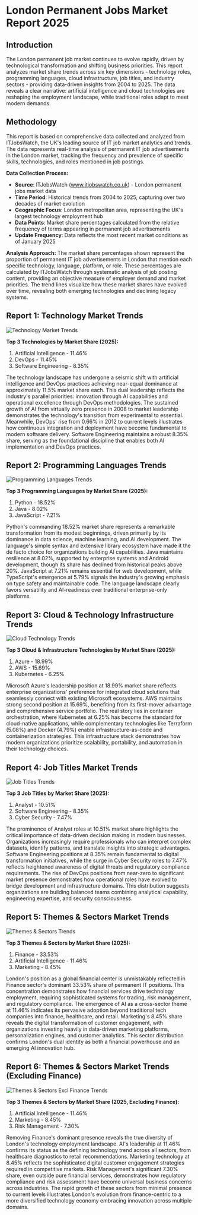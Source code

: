# London Permanent Jobs Market Report 2025

## Introduction

The London permanent job market continues to evolve rapidly, driven by technological transformation and shifting business priorities. This report analyzes market share trends across six key dimensions - technology roles, programming languages, cloud infrastructure, job titles, and industry sectors - providing data-driven insights from 2004 to 2025. The data reveals a clear narrative: artificial intelligence and cloud technologies are reshaping the employment landscape, while traditional roles adapt to meet modern demands.

## Methodology

This report is based on comprehensive data collected and analyzed from ITJobsWatch, the UK's leading source of IT job market analytics and trends. The data represents real-time analysis of permanent IT job advertisements in the London market, tracking the frequency and prevalence of specific skills, technologies, and roles mentioned in job postings.

**Data Collection Process:**
- **Source**: ITJobsWatch (www.itjobswatch.co.uk) - London permanent jobs market data
- **Time Period**: Historical trends from 2004 to 2025, capturing over two decades of market evolution
- **Geographic Focus**: London metropolitan area, representing the UK's largest technology employment hub
- **Data Points**: Market share percentages calculated from the relative frequency of terms appearing in permanent job advertisements
- **Update Frequency**: Data reflects the most recent market conditions as of January 2025

**Analysis Approach:**
The market share percentages shown represent the proportion of permanent IT job advertisements in London that mention each specific technology, language, platform, or role. These percentages are calculated by ITJobsWatch through systematic analysis of job posting content, providing an objective measure of employer demand and market priorities. The trend lines visualize how these market shares have evolved over time, revealing both emerging technologies and declining legacy systems.

## Report 1: Technology Market Trends

![Technology Market Trends](technology_market_trends.png)

**Top 3 Technologies by Market Share (2025):**
1. Artificial Intelligence - 11.46%
2. DevOps - 11.45%
3. Software Engineering - 8.35%

The technology landscape has undergone a seismic shift with artificial intelligence and DevOps practices achieving near-equal dominance at approximately 11.5% market share each. This dual leadership reflects the industry's parallel priorities: innovation through AI capabilities and operational excellence through DevOps methodologies. The sustained growth of AI from virtually zero presence in 2008 to market leadership demonstrates the technology's transition from experimental to essential. Meanwhile, DevOps' rise from 0.66% in 2012 to current levels illustrates how continuous integration and deployment have become fundamental to modern software delivery. Software Engineering maintains a robust 8.35% share, serving as the foundational discipline that enables both AI implementation and DevOps practices.

## Report 2: Programming Languages Trends

![Programming Languages Trends](programming_languages_trends.png)

**Top 3 Programming Languages by Market Share (2025):**
1. Python - 18.52%
2. Java - 8.02%
3. JavaScript - 7.21%

Python's commanding 18.52% market share represents a remarkable transformation from its modest beginnings, driven primarily by its dominance in data science, machine learning, and AI development. The language's simple syntax and extensive library ecosystem have made it the de facto choice for organizations building AI capabilities. Java maintains resilience at 8.02%, supported by enterprise systems and Android development, though its share has declined from historical peaks above 20%. JavaScript at 7.21% remains essential for web development, while TypeScript's emergence at 5.79% signals the industry's growing emphasis on type safety and maintainable code. The language landscape clearly favors versatility and AI-readiness over traditional enterprise-only platforms.

## Report 3: Cloud & Technology Infrastructure Trends

![Cloud Technology Trends](cloud_technology_trends.png)

**Top 3 Cloud & Infrastructure Technologies by Market Share (2025):**
1. Azure - 18.99%
2. AWS - 15.69%
3. Kubernetes - 6.25%

Microsoft Azure's leadership position at 18.99% market share reflects enterprise organizations' preference for integrated cloud solutions that seamlessly connect with existing Microsoft ecosystems. AWS maintains strong second position at 15.69%, benefiting from its first-mover advantage and comprehensive service portfolio. The real story lies in container orchestration, where Kubernetes at 6.25% has become the standard for cloud-native applications, while complementary technologies like Terraform (5.08%) and Docker (4.79%) enable infrastructure-as-code and containerization strategies. This infrastructure stack demonstrates how modern organizations prioritize scalability, portability, and automation in their technology choices.

## Report 4: Job Titles Market Trends

![Job Titles Trends](job_titles_trends.png)

**Top 3 Job Titles by Market Share (2025):**
1. Analyst - 10.51%
2. Software Engineering - 8.35%
3. Cyber Security - 7.47%

The prominence of Analyst roles at 10.51% market share highlights the critical importance of data-driven decision making in modern businesses. Organizations increasingly require professionals who can interpret complex datasets, identify patterns, and translate insights into strategic advantages. Software Engineering positions at 8.35% remain fundamental to digital transformation initiatives, while the surge in Cyber Security roles to 7.47% reflects heightened awareness of digital threats and regulatory compliance requirements. The rise of DevOps positions from near-zero to significant market presence demonstrates how operational roles have evolved to bridge development and infrastructure domains. This distribution suggests organizations are building balanced teams combining analytical capability, engineering expertise, and security consciousness.

## Report 5: Themes & Sectors Market Trends

![Themes & Sectors Trends](themes_sectors_trends.png)

**Top 3 Themes & Sectors by Market Share (2025):**
1. Finance - 33.53%
2. Artificial Intelligence - 11.46%
3. Marketing - 8.45%

London's position as a global financial center is unmistakably reflected in Finance sector's dominant 33.53% share of permanent IT positions. This concentration demonstrates how financial services drive technology employment, requiring sophisticated systems for trading, risk management, and regulatory compliance. The emergence of AI as a cross-sector theme at 11.46% indicates its pervasive adoption beyond traditional tech companies into finance, healthcare, and retail. Marketing's 8.45% share reveals the digital transformation of customer engagement, with organizations investing heavily in data-driven marketing platforms, personalization engines, and customer analytics. This sector distribution confirms London's dual identity as both a financial powerhouse and an emerging AI innovation hub.

## Report 6: Themes & Sectors Market Trends (Excluding Finance)

![Themes & Sectors Excl Finance Trends](themes_sectors_excl_finance_trends.png)

**Top 3 Themes & Sectors by Market Share (2025, Excluding Finance):**
1. Artificial Intelligence - 11.46%
2. Marketing - 8.45%
3. Risk Management - 7.30%

Removing Finance's dominant presence reveals the true diversity of London's technology employment landscape. AI's leadership at 11.46% confirms its status as the defining technology trend across all sectors, from healthcare diagnostics to retail recommendations. Marketing technology at 8.45% reflects the sophisticated digital customer engagement strategies required in competitive markets. Risk Management's significant 7.30% share, even outside pure financial services, demonstrates how regulatory compliance and risk assessment have become universal business concerns across industries. The rapid growth of these sectors from minimal presence to current levels illustrates London's evolution from finance-centric to a more diversified technology economy embracing innovation across multiple domains.